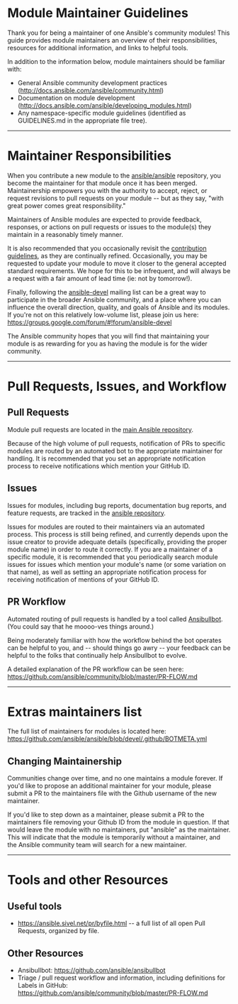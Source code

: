 # Module Maintainer Guidelines

Thank you for being a maintainer of one Ansible's community modules! This guide provides module maintainers an overview of their responsibilities, resources for additional information, and links to helpful tools.

In addition to the information below, module maintainers should be familiar with:
* General Ansible community development practices (http://docs.ansible.com/ansible/community.html)
* Documentation on module development (http://docs.ansible.com/ansible/developing_modules.html)
* Any namespace-specific module guidelines (identified as GUIDELINES.md in the appropriate file tree).

***

# Maintainer Responsibilities

When you contribute a new module to the [ansible/ansible](https://github.com/ansible/ansible) repository, you become the maintainer for that module once it has been merged. Maintainership empowers you with the authority to accept, reject, or request revisions to pull requests on your module -- but as they say, "with great power comes great responsibility."

Maintainers of Ansible modules are expected to provide feedback, responses, or actions on pull requests or issues to the module(s) they maintain in a reasonably timely manner.

It is also recommended that you occasionally revisit the [contribution guidelines](https://github.com/ansible/ansible/blob/devel/CONTRIBUTING.md), as they are continually refined. Occasionally, you may be requested to update your module to move it closer to the general accepted standard requirements. We hope for this to be infrequent, and will always be a request with a fair amount of lead time (ie: not by tomorrow!).

Finally, following the [ansible-devel](https://groups.google.com/forum/#!forum/ansible-devel) mailing list can be a great way to participate in the broader Ansible community, and a place where you can influence the overall direction, quality, and goals of Ansible and its modules. If you're not on this relatively low-volume list, please join us here: https://groups.google.com/forum/#!forum/ansible-devel

The Ansible community hopes that you will find that maintaining your module is as rewarding for you as having the module is for the wider community.

***

# Pull Requests, Issues, and Workflow

## Pull Requests

Module pull requests are located in the [main Ansible repository](https://github.com/ansible/ansible/pulls).

Because of the high volume of pull requests, notification of PRs to specific modules are routed by an automated bot to the appropriate maintainer for handling. It is recommended that you set an appropriate notification process to receive notifications which mention your GitHub ID.

## Issues

Issues for modules, including bug reports, documentation bug reports, and feature requests, are tracked in the [ansible repository](https://github.com/ansible/ansible/issues).

 Issues for modules are routed to their maintainers via an automated process. This process is still being refined, and currently depends upon the issue creator to provide adequate details (specifically, providing the proper module name) in order to route it correctly. If you are a maintainer of a specific module, it is recommended that you periodically search module issues for issues which mention your module's name (or some variation on that name), as well as setting an appropriate notification process for receiving notification of mentions of your GitHub ID.

## PR Workflow

Automated routing of pull requests is handled by a tool called [Ansibullbot](https://github.com/ansible/ansibullbot). (You could say that he moooo-ves things around.)

Being moderately familiar with how the workflow behind the bot operates can be helpful to you, and -- should things go awry -- your feedback can be helpful to the folks that continually help Ansibullbot to evolve.

A detailed explanation of the PR workflow can be seen here: https://github.com/ansible/community/blob/master/PR-FLOW.md

***

# Extras maintainers list

The full list of maintainers for modules is located here: https://github.com/ansible/ansible/blob/devel/.github/BOTMETA.yml

## Changing Maintainership

Communities change over time, and no one maintains a module forever. If you'd like to propose an additional maintainer for your module, please submit a PR to the maintainers file with the Github username of the new maintainer.

If you'd like to step down as a maintainer, please submit a PR to the maintainers file removing your Github ID from the module in question. If that would leave the module with no maintainers, put "ansible" as the maintainer.  This will indicate that the module is temporarily without a maintainer, and the Ansible community team will search for a new maintainer.

***

# Tools and other Resources

## Useful tools
* https://ansible.sivel.net/pr/byfile.html -- a full list of all open Pull Requests, organized by file.

## Other Resources

* Ansibullbot: https://github.com/ansible/ansibullbot
* Triage / pull request workflow and information, including definitions for Labels in GitHub: https://github.com/ansible/community/blob/master/PR-FLOW.md
